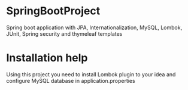 # SpringBootProject
Spring boot application with JPA, Internationalization, MySQL, Lombok, JUnit, Spring security and thymeleaf templates

# Installation help
Using this project you need to install Lombok plugin to your idea and configure MySQL database in application.properties
